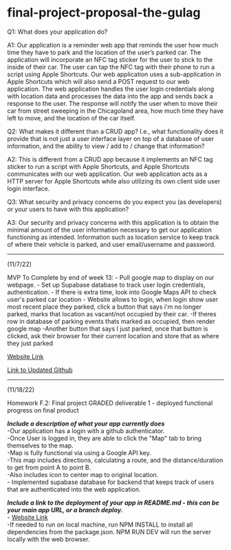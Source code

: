 # final-project-proposal-the-gulag



Q1:	What does your application do?
	
A1:	Our application is a reminder web app that reminds the user how much time they have to park and the 
	location of the user’s parked car. The application will incorporate an NFC tag sticker for the user 
	to stick to the inside of their car. The user can tap the NFC tag with their phone to run a script 
	using Apple Shortcuts. Our web application uses a sub-application in Apple Shortcuts which will also 
	send a POST request to our web application. The web application handles the user login credentials 
	along with location data and processes the data into the app and sends back a response to the user. 
	The response will notify the user when to move their car from street sweeping in the Chicagoland area, 
	how much time they have left to move, and the location of the car itself. 



Q2:	What makes it different than a CRUD app? I.e., what functionality does it provide that is not just a 
	user interface layer on top of a database of user information, and the ability to view / add to / change 
	that information?

A2:	This is different from a CRUD app because it implements an NFC tag sticker to run a script with Apple 
	Shortcuts, and Apple Shortcuts communicates with our web application. Our web application acts as a HTTP 
	server for Apple Shortcuts while also utilizing its own client side user login interface. 



Q3:	What security and privacy concerns do you expect you (as developers) or your users to have with this application?

A3:	Our security and privacy concerns with this application is to obtain the minimal amount of the user information 
	necessary to get our application functioning as intended. Information such as location service to keep track of 
	where their vehicle is parked, and user email/username and password. 


------------------------------

(11/7/22)



MVP To Complete by end of week 13: 
	- Pull google map to display on our webpage. 
	- Set up Supabase database to track user login credentials, authentication. 
	- If there is extra time, look into Google Maps API to check user's parked car location
	- Website allows to login, when login show user most recent place they parked, click a button that says i'm no longer parked, marks that location as vacant/not occupied by their car.
	-If theres row in database of parking events thats marked as occupied, then render google map 
	-Another button that says I just parked, once that button is clicked, ask their browser for their current location and store that as where they just parked


[Website Link](https://candid-sopapillas-7a08fe.netlify.app/)

[Link to Updated Github](https://github.com/andyhansana/final-project-proposal-gulag)

------------------------------
(11/18/22) 



Homework F.2: Final project GRADED deliverable 1 - deployed functional progress on final product

***Include a description of what your app currently does <br />***
	-Our application has a login with a github authenticator.<br /> 
	-Once User is logged in, they are able to click the "Map" tab to bring themselves to the map.<br /> 
	-Map is fully functional via using a Google API key. <br /> 
	-This map includes directions, calculating a route, and the distance/duration to get from point A to point B.<br /> 
	-Also includes icon to center map to original location.<br /> 
	- Implemented supabase database for backend that keeps track of users that are authenticated into the web application. <br /> 
	
***Include a link to the deployment of your app in README.md - this can be your main app URL, or a branch deploy.<br />*** 
	- [Website Link](https://candid-sopapillas-7a08fe.netlify.app/) <br /> 
	-If needed to run on local machine, run NPM INSTALL to install all dependencies from the package.json. NPM RUN DEV will run the server locally with the web browser. 


	
	
	
	
	
	
	
	
